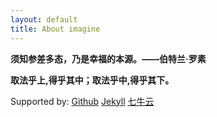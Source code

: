```yaml
---
layout: default
title: About imagine
---
```



**须知参差多态，乃是幸福的本源。——伯特兰·罗素**

**取法乎上,得乎其中；取法乎中,得乎其下。**


Supported by:
[Github][Github]
[Jekyll][Jekyll]
[七牛云][qiniu]


[Github]: https://github.com/tumatu/tumatu.github.io
[Jekyll]: https://jekyllrb.com/
[qiniu]: https://portal.qiniu.com/create